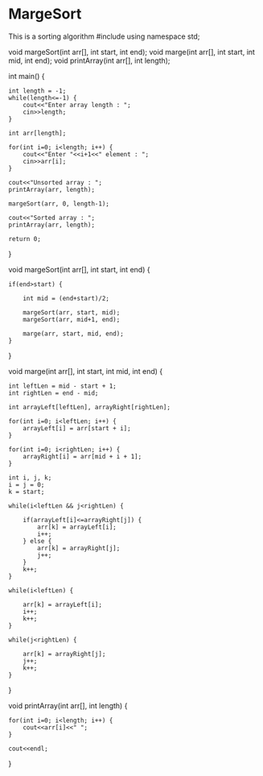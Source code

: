 # MargeSort
This is a sorting algorithm
#include<iostream>
using namespace std;

void margeSort(int arr[], int start, int end);
void marge(int arr[], int start, int mid, int end);
void printArray(int arr[], int length);

int main() {

    int length = -1;
    while(length<=-1) {
        cout<<"Enter array length : ";
        cin>>length;
    }

    int arr[length];

    for(int i=0; i<length; i++) {
        cout<<"Enter "<<i+1<<" element : ";
        cin>>arr[i];
    }

    cout<<"Unsorted array : ";
    printArray(arr, length);

    margeSort(arr, 0, length-1);

    cout<<"Sorted array : ";
    printArray(arr, length);

    return 0;
}

void margeSort(int arr[], int start, int end) {

    if(end>start) {

        int mid = (end+start)/2;

        margeSort(arr, start, mid);
        margeSort(arr, mid+1, end);

        marge(arr, start, mid, end);
    }
}

void marge(int arr[], int start, int mid, int end) {

    int leftLen = mid - start + 1;
    int rightLen = end - mid;

    int arrayLeft[leftLen], arrayRight[rightLen];

    for(int i=0; i<leftLen; i++) {
        arrayLeft[i] = arr[start + i];
    }

    for(int i=0; i<rightLen; i++) {
        arrayRight[i] = arr[mid + i + 1];
    }

    int i, j, k;
    i = j = 0;
    k = start;

    while(i<leftLen && j<rightLen) {

        if(arrayLeft[i]<=arrayRight[j]) {
            arr[k] = arrayLeft[i];
            i++;
        } else {
            arr[k] = arrayRight[j];
            j++;
        }
        k++;
    }

    while(i<leftLen) {

        arr[k] = arrayLeft[i];
        i++;
        k++;
    }

    while(j<rightLen) {

        arr[k] = arrayRight[j];
        j++;
        k++;
    }
}

void printArray(int arr[], int length) {

    for(int i=0; i<length; i++) {
        cout<<arr[i]<<" ";
    }

    cout<<endl;
}
